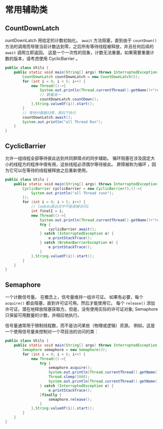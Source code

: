 # 常用辅助类

## CountDownLatch

ountDownLatch 用给定的计数初始化。 `await` 方法阻塞，直到由于 `countDown()` 方法的调用而导致当前计数达到零，之后所有等待线程被释放，并且任何后续的 `await` 调用立即返回。 这是一个一次性的现象，计数无法重置。如果需要重置计数的版本，请考虑使用 CyclicBarrier 。

```java
public class Utils {
    public static void main(String[] args) throws InterruptedException {
        CountDownLatch countDownLatch = new CountDownLatch(5);
        for (int i = 0; i < 5; i++) {
            new Thread(()->{
                System.out.println(Thread.currentThread().getName()+"run");
                // 数量减一
                countDownLatch.countDown();
            },String.valueOf(i)).start();
        }
        // 等待计数器归零，再向下执行
        countDownLatch.await();
        System.out.println("all Thread Run");
    }
}
```

## CyclicBarrier

允许一组线程全部等待彼此达到共同屏障点的同步辅助。 循环阻塞在涉及固定大小的线程方的程序中很有用，这些线程必须偶尔等待彼此。 屏障被称为循环 ，因为它可以在等待的线程被释放之后重新使用。

```java
public class Utils {
    public static void main(String[] args) throws InterruptedException {
        CyclicBarrier cyclicBarrier = new CyclicBarrier(5,()->{
            System.out.println("all Thread runn");
        });
        for (int i = 0; i < 5; i++) {
            // lambda表达式中不能直接访问i
            int finalI = i;
            new Thread(()->{
                System.out.println(Thread.currentThread().getName()+"run");
                try {
                    cyclicBarrier.await();
                } catch (InterruptedException e) {
                    e.printStackTrace();
                } catch (BrokenBarrierException e) {
                    e.printStackTrace();
                }
            },String.valueOf(i)).start();
        }
    }
}
```

## Semaphore

一个计数信号量。 在概念上，信号量维持一组许可证。 如果有必要，每个 `acquire()` 都会阻塞，直到许可证可用，然后才能使用它。 每个 `release()` 添加许可证，潜在地释放阻塞获取方。但是，没有使用实际的许可证对象; Semaphore 只保留可用数量的计数，并相应地执行。

信号量通常用于限制线程数，而不是访问某些（物理或逻辑）资源。 例如，这是一个使用信号量来控制对一个项目池的访问的类：

```java
public class Utils {
    public static void main(String[] args) throws InterruptedException {
        Semaphore semaphore = new Semaphore(3);
        for (int i = 0; i < 6; i++) {
            new Thread(()->{
                try {
                    semaphore.acquire();
                    System.out.println(Thread.currentThread().getName()+"get the position");
                    Thread.sleep(3000);
                    System.out.println(Thread.currentThread().getName()+"leave the position");
                } catch (InterruptedException e) {
                    e.printStackTrace();
                }finally {
                    semaphore.release();
                }
            },String.valueOf(i)).start();
        }
    }
}
```
